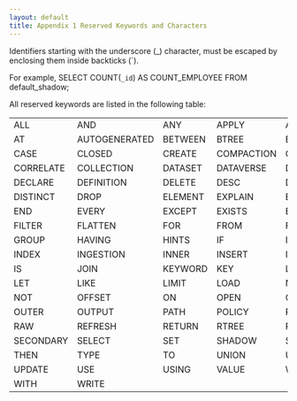 ```yaml
---
layout: default
title: Appendix 1 Reserved Keywords and Characters
---
```

Identifiers starting with the underscore (_) character, must be escaped by enclosing them inside backticks (`).

For example,
    SELECT COUNT(`_id`) AS COUNT_EMPLOYEE
    FROM default_shadow;

All reserved keywords are listed in the following table:

|     |     |       |    |     |    |
| ----|-----|-------|----|-----|----|
| ALL | AND | ANY | APPLY | AS | ASC |
| AT  | AUTOGENERATED | BETWEEN | BTREE | BUCKET | BY |
| CASE | CLOSED | CREATE | COMPACTION | COMPACT | CONNECT |
| CORRELATE | COLLECTION | DATASET | DATAVERSE | DECLARE | DEFINITION |
| DECLARE | DEFINITION | DELETE | DESC | DISCONNECT |
| DISTINCT | DROP | ELEMENT | EXPLAIN | ELSE | ENFORCED |
| END | EVERY | EXCEPT | EXISTS | EXTERNAL | FEED |
| FILTER | FLATTEN | FOR | FROM | FULL | FUNCTION |
| GROUP | HAVING | HINTS | IF | INTO | IN |
| INDEX | INGESTION | INNER | INSERT | INTERNAL | INTERSECT |
| IS | JOIN | KEYWORD | KEY | LEFT | LETTING |
| LET | LIKE | LIMIT | LOAD | NODEGROUP | NGRAM |
| NOT | OFFSET | ON | OPEN | OR | ORDER |
| OUTER | OUTPUT | PATH | POLICY | PRE-SORTED | PRIMARY |
| RAW | REFRESH | RETURN | RTREE | RUN | SATISFIES |
| SECONDARY | SELECT | SET | SHADOW | SOME | TEMPORARY |
| THEN | TYPE | TO | UNION | UNKNOWN | UNNEST |
| UPDATE | USE | USING | VALUE | WHEN | WHERE |
| WITH | WRITE |       |       |      |       |
